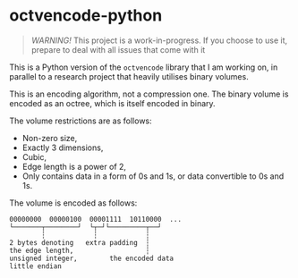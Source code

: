 # octvencode-python
> *WARNING!* This project is a work-in-progress. If you choose to use it, prepare to deal with all issues that come with it

This is a Python version of the `octvencode` library that I am working on, in parallel to a research project that heavily utilises binary volumes.

This is an encoding algorithm, not a compression one. The binary volume is encoded as an octree, which is itself encoded in binary.

The volume restrictions are as follows:
* Non-zero size,
* Exactly 3 dimensions,
* Cubic,
* Edge length is a power of 2,
* Only contains data in a form of 0s and 1s, or data convertible to 0s and 1s.

The volume is encoded as follows:
```
00000000  00000100  00001111  10110000  ...
└───────┬────────┘  └┬─┘└─────────┬──┘
        ┆            ┆            ┆
2 bytes denoting   extra padding  ┆
the edge length,                  ┆
unsigned integer,        the encoded data
little endian
```
